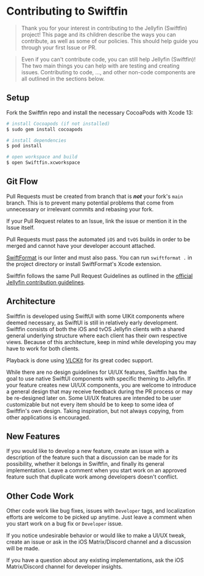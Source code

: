 # Contributing to Swiftfin

> Thank you for your interest in contributing to the Jellyfin (Swiftfin) project! This page and its children describe the ways you can contribute, as well as some of our policies. This should help guide you through your first Issue or PR.

> Even if you can't contribute code, you can still help Jellyfin (Swiftfin)! The two main things you can help with are testing and creating issues. Contributing to code, ..., and other non-code components are all outlined in the sections below.

## Setup

Fork the Swiftfin repo and install the necessary CocoaPods with Xcode 13:

```bash
# install Cocoapods (if not installed)
$ sudo gem install cocoapods

# install dependencies
$ pod install

# open workspace and build
$ open Swiftfin.xcworkspace
```

## Git Flow

Pull Requests must be created from branch that is _**not**_ your fork's `main` branch. This is to prevent many potential problems that come from unnecessary or irrelevant commits and rebasing your fork.

If your Pull Request relates to an Issue, link the issue or mention it in the Issue itself.

Pull Requests must pass the automated `iOS` and `tvOS` builds in order to be merged and cannot have your developer account attached.

[SwiftFormat](https://github.com/nicklockwood/SwiftFormat) is our linter and must also pass. You can run `swiftformat .` in the project directory or install SwiftFormat's Xcode extension.

Swiftfin follows the same Pull Request Guidelines as outlined in the [official Jellyfin contribution guidelines](https://jellyfin.org/docs/general/contributing/development.html#pull-request-guidelines).

## Architecture

Swiftfin is developed using SwiftUI with some UIKit components where deemed necessary, as SwiftUI is still in relatively early development. Swiftfin consists of both the iOS and tvOS Jellyfin clients with a shared general underlying structure where each client has their own respective views. Because of this architecture, keep in mind while developing you may have to work for both clients.

Playback is done using [VLCKit](https://code.videolan.org/videolan/VLCKit) for its great codec support.

While there are no design guidelines for UI/UX features, Swiftfin has the goal to use native SwiftUI components with specific theming to Jellyfin. If your feature creates new UI/UX components, you are welcome to introduce a general design that may receive feedback during the PR process or may be re-designed later on. Some UI/UX features are intended to be user customizable but not every item should be to keep to some idea of Swiftfin's own design. Taking inspiration, but not always copying, from other applications is encouraged.

## New Features

If you would like to develop a new feature, create an issue with a description of the feature such that a discussion can be made for its possibility, whether it belongs in Swiftfin, and finally its general implementation. Leave a comment when you start work on an approved feature such that duplicate work among developers doesn't conflict.

## Other Code Work

Other code work like bug fixes, issues with `Developer` tags, and localization efforts are welcome to be picked up anytime. Just leave a comment when you start work on a bug fix or `Developer` issue.

If you notice undesirable behavior or would like to make a UI/UX tweak, create an issue or ask in the iOS Matrix/Discord channel and a discussion will be made.

If you have a question about any existing implementations, ask the iOS Matrix/Discord channel for developer insights.
